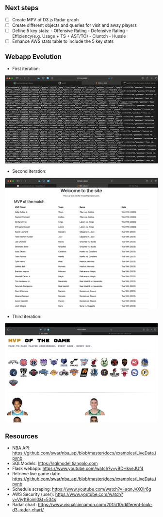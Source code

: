 

## Next steps

- [ ] Create MPV of D3.js Radar graph
- [ ] Create different objects and queries for visit and away players
- [ ] Define 5 key stats:
        - Offensive Rating
        - Defensive Rating
        - Efficiency(e.g. Usage + TS + AST/TO)
        - Cluntch
        - Hussle
- [ ] Enhance AWS stats table to include the 5 key stats

## Webapp Evolution

- First iteration:

![First iteration](https://github.com/pipegalera/NBA-website-project/blob/main/static/images/evolution_website/Screenshot%202023-10-11%20at%2017.09.18.png?raw=true)


- Second iteration:

![Second iteration](https://github.com/pipegalera/NBA-website-project/blob/main/static/images/evolution_website/Screenshot%202023-10-12%20at%2022.22.17.png?raw=true)


- Third iteration:

![Third iteration](https://github.com/pipegalera/NBA-website-project/blob/main/static/images/evolution_website/Screenshot%202023-10-29%20at%2016.24.36.png?raw=true) 


## Resources

- NBA API: https://github.com/swar/nba_api/blob/master/docs/examples/LiveData.ipynb
- SQLModels: https://sqlmodel.tiangolo.com
- Flask webapp: https://www.youtube.com/watch?v=yBDHkveJUf4
- Retrieve live game data: https://github.com/swar/nba_api/blob/master/docs/examples/LiveData.ipynb
- Schedule scraping:	https://www.youtube.com/watch?v=aqnJvXOIr6g
- AWS Security (user):	https://www.youtube.com/watch?v=Viy1tBoinl0&t=534s	
- Radar  chart: https://www.visualcinnamon.com/2015/10/different-look-d3-radar-chart/

  
